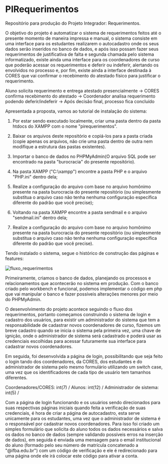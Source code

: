 # PIRequerimentos
Repositório para produção do Projeto Integrador: Requerimentos.

O objetivo do projeto é automatizar o sistema de requerimentos feitos até o presente momento de maneira impressa e manual, o sistema consiste em uma interface para os estudantes realizarem o autocadastro onde os seus dados serão inseridos no banco de dados, e após isso possam fazer seus requerimentos de justificativa de falta e segunda chamada pelo sistema informatizado, existe ainda uma interface para os coordenadores de curso que poderão acessar os requerimentos e deferir ou indeferir, alertando os envolvidos no processo e, por fim, existe ainda a interface destinada à CORES que vai confirmar o recebimento do atestado físico para justificar o requerimento.

Aluno solicita requerimento e entrega atestado presencialmente -> CORES confirma recebimento do atestado -> Coordenador analisa requerimento podendo deferir/indeferir -> Após decisão final, processo fica concluído

Apresentada a proposta, vamos ao tutorial de instalação do sistema:

1. Por estar sendo executado localmente, criar uma pasta dentro da pasta htdocs do XAMPP com o nome "pirequerimentos".

2. Baixar os arquivos deste repositório e copiá-los para a pasta criada (copie apenas os arquivos, não crie uma pasta dentro de outra nem modifique a estrutura das pastas existentes).

3. Importar o banco de dados no PHPMyAdmin(O arquivo SQL pode ser encontrado na pasta "burocracia" do presente repositório). 

4. Na pasta XAMPP ("C:\xampp\") encontre a pasta PHP e o arquivo "PHP.ini" dentro dela;

5. Realize a configuração do arquivo com base no arquivo homônimo presente na pasta burocracia do presente repositório (ou simplesmente substitua o arquivo caso não tenha nenhuma configuração específica diferente do padrão que você precise);

6. Voltando na pasta XAMPP encontre a pasta sendmail e o arquivo "sendmail.ini" dentro dela;

7. Realize a configuração do arquivo com base no arquivo homônimo presente na pasta burocracia do presente repositório (ou simplesmente substitua o arquivo caso não tenha nenhuma configuração específica diferente do padrão que você precise).

Tendo instalado o sistema, segue o histórico de construção das páginas e features:

![fluxo_requerimentos](https://github.com/Felpopolho/PIRequerimentos/assets/135850880/f76a97b1-8f78-40d0-bec3-262cbf9d810d)

Primeiramente, criamos o banco de dados, planejando os processos e relacionamentos que acontecerão no sistema em produção. Com o banco criado pelo workbench e funcional, podemos implementar o código em php que vai manipular o banco e fazer possíveis alterações menores por meio do PHPMyAdmin.

O desenvolvimento do projeto acontece seguindo o fluxo dos requerimentos, portanto começamos construindo o sistema de login e cadastro dos usuários, para existir um administrador do sistema que tem a responsabilidade de cadastrar novos coordenadores de curso, fizemos um breve cadastro quando se inicia o sistema pela primeira vez, uma chave de ignição, onde o administrador de sistema será cadastrado e poderá usar as credenciais escolhidas para acessar futuramente sua interface para cadastrar novos coordenadores.

Em seguida, foi desenvolvida a página de login, possibilitando que seja feito o login tando dos coordenadores, da CORES, dos estudantes e do administrador de sistema pelo mesmo formulário utilizando um switch case, uma vez que os identificadores de cada tipo de usuário tem tamanhos diferentes.

  Coordenadores/CORES: int(7) / 
  Alunos: int(12) / 
  Administrador de sistema: int(5) / 

Com a página de login funcionando e os usuários sendo direcionados para suas respectivas páginas iniciais quando feita a verificação de suas credenciais, é hora de criar a página de autocadastro, esta serve unicamente para os estudantes, uma vez que o administrador de sistema é o responsável por cadastrar novos coordenadores. Para isso foi criado um simples formulário que solicita do aluno todos os dados necessários e salva os dados no banco de dados (sempre validando possíveis erros na inserção de dados), em seguida é enviada uma mensagem para o email institucional do aluno (formado pelo seu número de matrícula concatenado a "@ifba.edu.br") com um código de verificação e ele é redirecionado para uma página onde ele irá colocar este código para ativar a conta.



